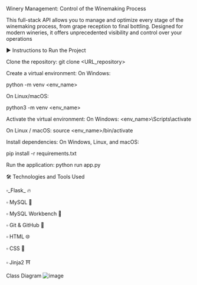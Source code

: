 Winery Management: Control of the Winemaking Process

This full-stack API allows you to manage and optimize every stage of the winemaking process, from grape reception to final bottling. Designed for modern wineries, it offers unprecedented visibility and control over your operations

▶️ Instructions to Run the Project

Clone the repository:
git clone <URL_repository>

Create a virtual environment:
On Windows:

python -m venv <env_name>

On Linux/macOS:

python3 -m venv <env_name>

Activate the virtual environment:
On Windows:
<env_name>\Scripts\activate

On Linux / macOS:
source <env_name>/bin/activate

Install dependencies:
On Windows, Linux, and macOS:

pip install -r requirements.txt

Run the application:
python run app.py


🛠️ Technologies and Tools Used

▫️_Flask_ 🔥

▫️ MySQL 🐬

▫️ MySQL Workbench 🧰

▫️ Git & GitHub 🔧


▫️ HTML 🌐

▫️ CSS 🎨

▫️ Jinja2 ⛩️

Class Diagram
 ![image](https://github.com/user-attachments/assets/e3956432-bcd9-41c9-a074-6185ef7da698)
